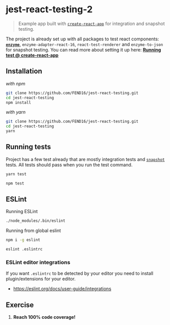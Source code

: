 # jest-react-testing-2

>Example app built with [`create-react-app`](https://github.com/facebookincubator/create-react-app) for integration and snapshot testing.

The project is already set up with all packages to test react components: [**`enzyme`**](http://airbnb.io/enzyme/docs/api/), `enzyme-adapter-react-16`, `react-test-renderer` and `enzyme-to-json` for snapshot testing. You can read more about setting it up here: [**Running test @ create-react-app**](https://github.com/facebookincubator/create-react-app/blob/master/packages/react-scripts/template/README.md#running-tests)


## Installation

_with npm_
```bash
git clone https://github.com/FEND16/jest-react-testing.git
cd jest-react-testing
npm install
```
_with yarn_
```bash
git clone https://github.com/FEND16/jest-react-testing.git
cd jest-react-testing
yarn
```

## Running tests

Project has a few test already that are mostly integration tests and [`snapshot`](https://facebook.github.io/jest/docs/en/snapshot-testing.html) tests. All tests should pass when you run the test command.

```bash
yarn test
```
```bash
npm test
```

## ESLint

Running ESLint

```bash
./node_modules/.bin/eslint
```

Running from global eslint

```bash
npm i -g eslint
```

```bash
eslint .eslintrc
```

### ESLint editor integrations

If you want `.eslintrc` to be detected by your editor you need to install plugin/extensions for your editor.

* https://eslint.org/docs/user-guide/integrations

## Exercise

1. **Reach 100% code coverage!**
